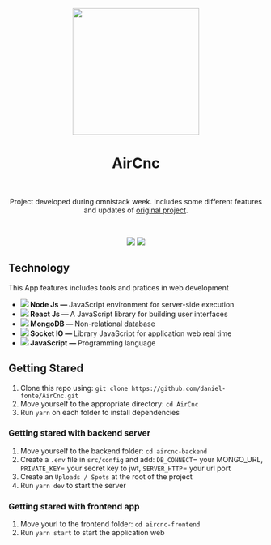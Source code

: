 <p align="center"> 
  <img src="https://raw.githubusercontent.com/Rocketseat/semana-omnistack-9/master/.github/logo.png" width="250px " /> 
</p> 
<h1 align="center">AirCnc</h1><br/>


<p align="center">
    Project developed during omnistack week. Includes some different features and updates of <a href="https://github.com/Rocketseat/semana-omnistack-9">original project</a>.
</p><br/>

<p align="center">
  <img src="https://media.giphy.com/media/RLKlVxaY8s1nAmgaIE/giphy.gif" />

  <img src="https://media.giphy.com/media/TIXN79u3lqphKkNe2N/giphy.gif" />
</p>

<h2>Technology </h2>

  This App features includes tools and pratices in web development

<ul> 
  <li> 
    <strong><img src="https://img.icons8.com/windows/20/000000/node-js.png" /> Node Js — </strong>
JavaScript environment for server-side execution
  </li> 
  <li> 
    <strong><img src="https://img.icons8.com/color/20/000000/react-native.png" /> React Js — </strong>A JavaScript library for building user interfaces 
  </li> 
  <li> 
    <strong><img src="https://img.icons8.com/color/20/000000/mongodb.png" /> MongoDB — </strong>Non-relational database
  </li>
  <li> 
    <strong><img src="https://s3.us-east-2.amazonaws.com/upload-icon/uploads/icons/png/3585995681551952104-20.png" /> Socket IO — </strong>Library JavaScript for application web real time
  </li> 
  <li> 
    <strong><img src="https://img.icons8.com/color/20/000000/javascript.png" /> JavaScript — </strong>
Programming language
  </li> 
</ul>
<h2>Getting Stared</h2>

1. Clone this repo using: `git clone https://github.com/daniel-fonte/AirCnc.git`
2. Move yourself to the appropriate directory: `cd AirCnc`
3. Run `yarn` on each folder to install dependencies

### Getting stared with backend server
1. Move yourself to the backend folder: `cd aircnc-backend`
2. Create a `.env` file in `src/config` and add: `DB_CONNECT`= your MONGO_URL, `PRIVATE_KEY`= 
your secret key to jwt, `SERVER_HTTP`= your url port
3. Create an `Uploads / Spots` at the root of the project
4. Run `yarn dev` to start the server

### Getting stared with frontend app
1. Move yourl to the frontend folder: `cd aircnc-frontend`
2. Run `yarn start` to start the application web
